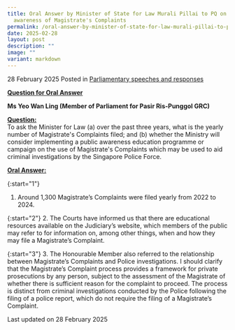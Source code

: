 ```yaml
---
title: Oral Answer by Minister of State for Law Murali Pillai to PQ on public
  awareness of Magistrate's Complaints
permalink: /oral-answer-by-minister-of-state-for-law-murali-pillai-to-pq-on-public-awareness-magistrates-complaints/
date: 2025-02-28
layout: post
description: ""
image: ""
variant: markdown
---
```

28 February 2025 Posted in [Parliamentary speeches and responses](/news/parliamentary-speeches) 

<b><u>Question for Oral Answer</u></b>

<b>Ms Yeo Wan Ling (Member of Parliament for Pasir Ris-Punggol GRC)</b>

<b><u>Question:</u></b>
<br>To ask the Minister for Law (a) over the past three years, what is the yearly number of Magistrate's Complaints filed; and (b) whether the Ministry will consider implementing a public awareness education programme or campaign on the use of Magistrate's Complaints which may be used to aid criminal investigations by the Singapore Police Force.

<b><u>Oral Answer:</u></b>

{:start="1"}
1. Around 1,300 Magistrate’s Complaints were filed yearly from 2022 to 2024.

{:start="2"}
2. The Courts have informed us that there are educational resources available on the Judiciary’s website, which members of the public may refer to for information on, among other things, when and how they may file a Magistrate’s Complaint.

{:start="3"}
3. The Honourable Member also referred to the relationship between Magistrate’s Complaints and Police investigations. I should clarify that the Magistrate’s Complaint process provides a framework for private prosecutions by any person, subject to the assessment of the Magistrate of whether there is sufficient reason for the complaint to proceed. The process is distinct from criminal investigations conducted by the Police following the filing of a police report, which do not require the filing of a Magistrate’s Complaint. 

<p class="right-side-updated">Last updated on 28 February 2025</p>